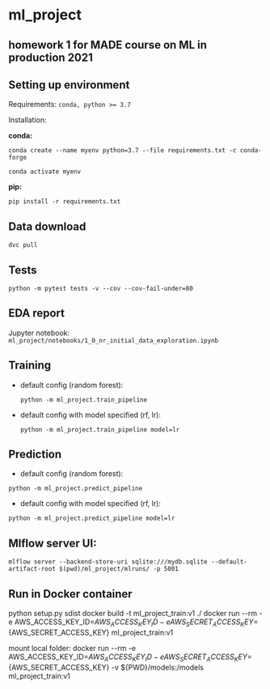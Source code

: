 # ml_project

## homework 1 for MADE course on ML in production 2021

## Setting up environment

Requirements: `conda, python >= 3.7`

Installation:

**conda:**

`conda create --name myenv python=3.7 --file requirements.txt -c conda-forge`

`conda activate myenv`

**pip:**

`pip install -r requirements.txt`

## Data download

`dvc pull`

## Tests

`python -m pytest tests -v --cov --cov-fail-under=80`

## EDA report

Jupyter notebook:
`ml_project/notebooks/1_0_nr_initial_data_exploration.ipynb`

## Training

* default config (random forest):

  `python -m ml_project.train_pipeline`
* default config with model specified (rf, lr):

  `python -m ml_project.train_pipeline model=lr`

## Prediction

* default config (random forest):

`python -m ml_project.predict_pipeline`

* default config with model specified (rf, lr):

`python -m ml_project.predict_pipeline model=lr`

## Mlflow server UI:

`mlflow server --backend-store-uri sqlite:///mydb.sqlite --default-artifact-root $(pwd)/ml_project/mlruns/ -p 5001`

## Run in Docker container
python setup.py sdist
docker build -t ml_project_train:v1 ./
docker run --rm -e AWS_ACCESS_KEY_ID=${AWS_ACCESS_KEY_ID} -e AWS_SECRET_ACCESS_KEY=${AWS_SECRET_ACCESS_KEY} ml_project_train:v1

mount local folder:
docker run --rm -e AWS_ACCESS_KEY_ID=${AWS_ACCESS_KEY_ID} -e AWS_SECRET_ACCESS_KEY=${AWS_SECRET_ACCESS_KEY} -v ${PWD}/models:/models ml_project_train:v1